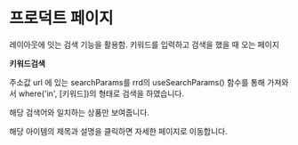 # 프로덕트 페이지

레이아웃에 잇는 검색 기능을 활용함. 키워드를 입력하고 검색을 했을 때 오는 페이지

**키워드검색**

주소값 url 에 있는 searchParams를 rrd의 useSearchParams() 함수를 통해 가져와서 where('in', [키워드])의 형태로 검색을 하였습니다.

해당 검색어와 일치하는 상품만 보여줍니다.

해당 아이템의 제목과 설명을 클릭하면 자세한 페이지로 이동합니다.
